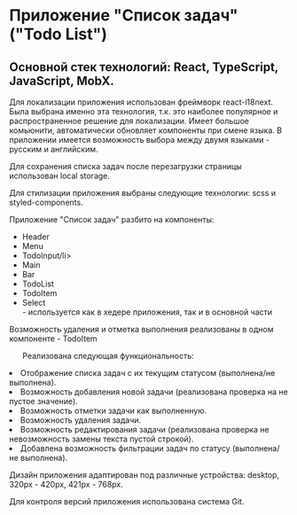 <h1> Приложение "Список задач" ("Todo List")</h1>
<h2>Основной стек технологий: React, TypeScript, JavaScript, MobX. </h2>

<p>Для локализации приложения использован фреймворк react-i18next. Была выбрана именно эта технология, т.к. это наиболее популярное и распространенное решение для локализации. Имеет большое комьюнити, автоматически обновляет компоненты при смене языка. В приложении имеется возможность выбора между двумя языками - русским и английским.</p>

<p>Для сохранения списка задач после перезагрузки страницы использован local storage.</p>

<p>Для стилизации приложения выбраны следующие технологии: scss и styled-components.</p>

<p>Приложение "Список задач" разбито на компоненты:</p>
<ul>
  <li>Header</li>
  <li> Menu</li>
  <li> TodoInput/li>
  <li>Main</li>
  <li> Bar</li>
  <li> TodoList</li>
  <li>  TodoItem</li>
  <li>Select</li> - <span>используется как в хедере приложения, так и в основной части</span>
</ul>
<span>Возможность удаления и отметка выполнения реализованы в одном компоненте - TodoItem</span>

<ul>Реализована следующая функциональность:</ul>

<li>Отображение списка задач с их текущим статусом (выполнена/не выполнена).</li>
<li>Возможность добавления новой задачи (реализована проверка на не пустое значение).</li>
<li>Возможность отметки задачи как выполненную.</li>
<li>Возможность удаления задачи.</li>
<li>Возможность редактирования задачи (реализована проверка не невозможность замены текста пустой строкой).</li>
<li>Добавлена возможность фильтрации задач по статусу (выполнена/не выполнена).</li>

<p>Дизайн приложения адаптирован под различные устройства: desktop, 320px - 420px, 421px - 768px.</p>

<p>Для контроля версий приложения использована система Git.</p>

